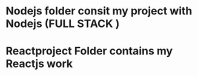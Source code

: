 # Nodejs folder consit my project with Nodejs (FULL STACK ) 
# Reactproject Folder contains my Reactjs work
